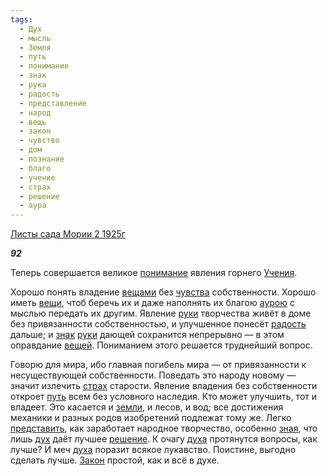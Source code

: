 ```yaml
---
tags:
  - Дух
  - мысль
  - Земля
  - путь
  - понимание
  - знак
  - рука
  - радость
  - представление
  - народ
  - вещь
  - закон
  - чувство
  - дом
  - познание
  - благо
  - учение
  - страх
  - решение
  - аура
---
```

[Листы сада Мории 2 1925г](https://127.0.0.1:4002/agni/1925)

___92___

Теперь совершается великое [понимание](../../../tags/#понимание) явления горнего [Учения](../../../tags/#учение).   

Хорошо понять владение [вещами](../../../tags/#вещь) без [чувства](../../../tags/#чувство) собственности. Хорошо иметь [вещи](../../../tags/#вещь), чтоб беречь их и даже наполнять их благою [аурою](../../../tags/#аура) с мыслью передать их другим. Явление [руки](../../../tags/#рука) творчества живёт в доме без привязанности собственностью, и улучшенное понесёт [радость](../../../tags/#радость) дальше; и [знак](../../../tags/#знак) [руки](../../../tags/#рука) дающей сохранится непрерывно — в этом оправдание [вещей](../../../tags/#вещь). Пониманием этого решается труднейший вопрос.   

Говорю для мира, ибо главная погибель мира — от привязанности к несуществующей собственности. Поведать это народу новому — значит излечить [страх](../../../tags/#страх) старости. Явление владения без собственности откроет [путь](../../../tags/#путь) всем без условного наследия. Кто может улучшить, тот и владеет. Это касается и [земли](../../../tags/#Земля), и лесов, и вод; все достижения механики и разных родов изобретений подлежат тому же. Легко [представить](../../../tags/#представление), как заработает народное творчество, особенно [зная](../../../tags/#познание), что лишь [дух](../../../tags/#Дух) даёт лучшее [решение](../../../tags/#решение). К очагу [духа](../../../tags/#Дух) протянутся вопросы, как лучше? И меч [духа](../../../tags/#Дух) поразит всякое лукавство. Поистине, выгодно сделать лучше. [Закон](../../../tags/#закон) простой, как и всё в духе.   

